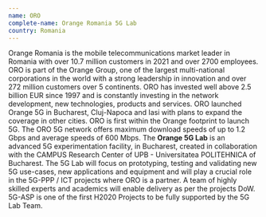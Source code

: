 ```yaml
---
name: ORO
complete-name: Orange Romania 5G Lab
country: Romania
---
```

Orange Romania is the mobile telecommunications market leader in Romania with over 10.7 million customers in 2021 and over 2700 employees. ORO is part of the Orange Group, one of the largest multi-national corporations in the world with a strong leadership in innovation and over 272 million customers over 5 continents. ORO has invested well above 2.5 billion EUR since 1997 and is constantly investing in the network development, new technologies, products and services. ORO launched Orange 5G in Bucharest, Cluj-Napoca and Iasi with plans to expand the coverage in other cities. ORO is first within the Orange footprint to launch 5G. The ORO 5G network offers maximum download speeds of up to 1.2 Gbps and average speeds of 600 Mbps. 
The **Orange 5G Lab** is an advanced 5G experimentation facility, in Bucharest, created in collaboration with the CAMPUS Research Center of UPB - Universitatea POLITEHNICA of Bucharest. The 5G Lab will focus on prototyping, testing and validating new 5G use-cases, new applications and equipment and will play a crucial role in the 5G-PPP / ICT projects where ORO is a partner. A team of highly skilled experts and academics will enable delivery as per the projects DoW. 5G-ASP is one of the first H2020 Projects to be fully supported by the 5G Lab Team.